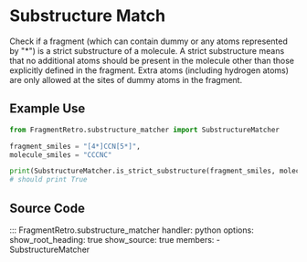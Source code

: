 # Substructure Match

Check if a fragment (which can contain dummy or any atoms represented by "*") is a strict substructure of a molecule. A strict substructure means that no additional atoms should be present in the molecule other than those explicitly defined in the fragment. Extra atoms (including hydrogen atoms) are only allowed at the sites of dummy atoms in the fragment.

## Example Use

```python
from FragmentRetro.substructure_matcher import SubstructureMatcher

fragment_smiles = "[4*]CCN[5*]",
molecule_smiles = "CCCNC"

print(SubstructureMatcher.is_strict_substructure(fragment_smiles, molecule_smiles))
# should print True
```

## Source Code

::: FragmentRetro.substructure_matcher
    handler: python
    options:
      show_root_heading: true
      show_source: true
      members:
        - SubstructureMatcher
